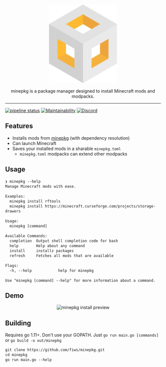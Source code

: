 <p align="center">
  <img width="220" src="./assets/logo.svg" alt="minepkg" />
  <div align="center">
    minepkg is a package manager designed to install Minecraft mods and modpacks.
  </div>
</p>

---

[![pipeline status](https://gitlab.com/fiws/minepkg/badges/master/pipeline.svg)](https://gitlab.com/fiws/minepkg/commits/master)
[![Maintainability](https://api.codeclimate.com/v1/badges/74d43859d907238c4836/maintainability)](https://codeclimate.com/github/fiws/minepkg/maintainability)
[![Discord](https://img.shields.io/discord/517070108191883266.svg?logo=discord)](https://discord.gg/6tjBR5t)


## Features

* Installs mods from [minepkg](https://minepkg.io/) (with dependency resolution)
* Can launch Minecraft
* Saves your installed mods in a sharable `minepkg.toml`
  * `minepkg.toml` modpacks can extend other modpacks

## Usage

```
❯ minepkg --help
Manage Minecraft mods with ease.

Examples:
  minepkg install rftools
  minepkg install https://minecraft.curseforge.com/projects/storage-drawers

Usage:
  minepkg [command]

Available Commands:
  completion  Output shell completion code for bash
  help        Help about any command
  install     installz packages
  refresh     Fetches all mods that are available

Flags:
  -h, --help            help for minepkg

Use "minepkg [command] --help" for more information about a command.

```

## Demo

<p align="center">
  <img width="720" src="https://i.imgur.com/BRfIa9b.gif" alt="minepkg install preview" />
</p>

## Building

Requires go 1.11+. Don't use your GOPATH.
Just `go run main.go [commands]` or `go build -o out/minepkg`

```
git clone https://github.com/fiws/minepkg.git
cd minepkg
go run main.go --help
```

